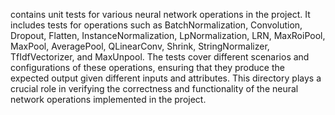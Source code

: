 contains unit tests for various neural network operations in the project. It includes tests for operations such as BatchNormalization, Convolution, Dropout, Flatten, InstanceNormalization, LpNormalization, LRN, MaxRoiPool, MaxPool, AveragePool, QLinearConv, Shrink, StringNormalizer, TfIdfVectorizer, and MaxUnpool. The tests cover different scenarios and configurations of these operations, ensuring that they produce the expected output given different inputs and attributes. This directory plays a crucial role in verifying the correctness and functionality of the neural network operations implemented in the project.